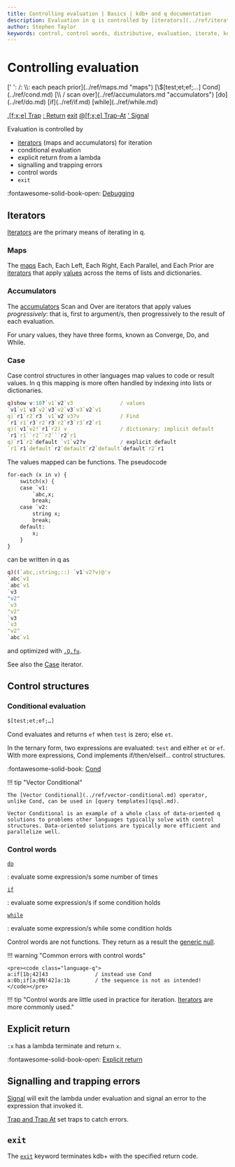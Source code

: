 ```yaml
---
title: Controlling evaluation | Basics | kdb+ and q documentation
description: Evaluation in q is controlled by [iterators](../ref/iterators.md) for iteration ; conditional evaluation; explicit return from a lambda; signalling and trapping errors; and control words.
author: Stephen Taylor
keywords: control, control words, distributive, evaluation, iterate, kdb+, operator, progressive, q, unary, word
---
```

# Controlling evaluation



<div markdown="1" class="typewriter">
[' ': /: \\:   each peach prior](../ref/maps.md "maps")          [\$[test;et;ef;…] Cond](../ref/cond.md)
[\\ /          scan over](../ref/accumulators.md "accumulators")                 [do](../ref/do.md)  [if](../ref/if.md)  [while](../ref/while.md)

[.[f;x;e] Trap](../ref/apply.md#trap)          [: Return](function-notation.md#explicit-return)        [exit](../ref/exit.md)
[@[f;x;e] Trap-At](../ref/apply.md#trap)       [' Signal](../ref/signal.md)        
</div>

Evaluation is controlled by

-   [iterators](../ref/iterators.md) (maps and accumulators) for iteration
-   conditional evaluation
-   explicit return from a lambda
-   signalling and trapping errors
-   control words
-   `exit`


:fontawesome-solid-book-open:
    [Debugging](debug.md)

## Iterators

[Iterators](../ref/iterators.md) are the primary means of iterating in q.


### Maps

The [maps](../ref/maps.md) Each, Each Left, Each Right, Each Parallel, and Each Prior are [iterators](../ref/iterators.md) that apply [values](glossary.md#applicable-value) across the items of lists and dictionaries.


### Accumulators

The [accumulators](../ref/accumulators.md) Scan and Over are iterators that apply values _progressively_: that is, first to argument/s, then progressively to the result of each evaluation.

For unary values, they have three forms, known as Converge, Do, and While.


### Case

Case control structures in other languages map values to code or result values. In q this mapping is more often handled by indexing into lists or dictionaries.

```q
q)show v:10?`v1`v2`v3               / values
`v1`v1`v3`v2`v3`v2`v3`v3`v2`v1
q)`r1`r2`r3 `v1`v2`v3?v             / Find
`r1`r1`r3`r2`r3`r2`r3`r3`r2`r1
q)(`v1`v2!`r1`r2) v                 / dictionary: implicit default
`r1`r1``r2``r2```r2`r1
q)`r1`r2`default `v1`v2?v           / explicit default
`r1`r1`default`r2`default`r2`default`default`r2`r1
```

The values mapped can be functions. The pseudocode

```txt
for-each (x in v) {
    switch(x) {
    case `v1:
        `abc,x;
        break;
    case `v2:
        string x;
        break;
    default:
        x;
    }
}
```

can be written in q as

```q
q)((`abc,;string;::) `v1`v2?v)@'v
`abc`v1
`abc`v1
`v3
"v2"
`v3
"v2"
`v3
`v3
"v2"
`abc`v1
```

and optimized with [`.Q.fu`](../ref/dotq.md#qfu-apply-unique).

See also the [Case](../ref/maps.md#case) iterator.


## Control structures

### Conditional evaluation

```txt
$[test;et;ef;…]
```

Cond evaluates and returns `ef` when `test` is zero; else `et`.

In the ternary form, two expressions are evaluated: `test` and either `et` or `ef`. 
With more expressions, Cond implements if/then/elseif… control structures.

:fontawesome-solid-book:
[Cond](../ref/cond.md)

!!! tip "Vector Conditional"

    The [Vector Conditional](../ref/vector-conditional.md) operator, unlike Cond, can be used in [query templates](qsql.md).

    Vector Conditional is an example of a whole class of data-oriented q solutions to problems other languages typically solve with control structures. Data-oriented solutions are typically more efficient and  parallelize well.


### Control words

[`do`](../ref/do.md)

: evaluate some expression/s some number of times

[`if`](../ref/if.md)

: evaluate some expression/s if some condition holds

[`while`](../ref/while.md)

: evaluate some expression/s while some condition holds

Control words are not functions.
They return as a result the [generic null](../ref/identity.md#null). 

!!! warning "Common errors with control words"

    <pre><code class="language-q">
    a:if[1b;42]43               / instead use Cond
    a:0b;if[a;0N!42]a:1b        / the sequence is not as intended!
    </code></pre>


!!! tip "Control words are little used in practice for iteration. [Iterators](../ref/iterators.md) are more commonly used."

<!-- :fontawesome-solid-book: Iterators:
<br>
[Maps](../ref/maps.md) – Case, Each, Each Left, Each Right, Each Parallel, Each Prior<br>
[Accumulators](../ref/accumulators.md) – Converge, Do, While, Scan, Over

 -->
## Explicit return

`:x` has a lambda terminate and return `x`.

:fontawesome-solid-book-open:
[Explicit return](function-notation.md#explicit-return)



## Signalling and trapping errors

[Signal](../ref/signal.md) will exit the lambda under evaluation and signal an error to the expression that invoked it.

<!-- ```q
q)goo:{if[0>type x;'`type]; x cross x}
q)goo 2 3
2 2
2 3
3 2
3 3
q)goo 3
'type
  [0]  goo 3
       ^
```
 -->
[Trap and Trap At](../ref/apply.md#trap) set traps to catch errors.


<!-- ### Common errors

A common error is forgetting to terminate with a semi-colon.
 -->
## `exit`

The [`exit`](../ref/exit.md) keyword terminates kdb+ with the specified return code.

